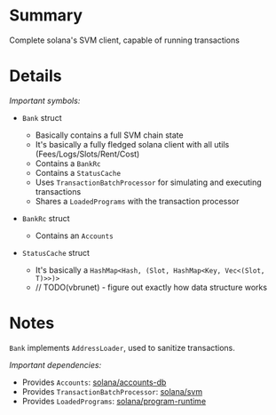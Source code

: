 
# Summary

Complete solana's SVM client, capable of running transactions

# Details

*Important symbols:*

- `Bank` struct
  - Basically contains a full SVM chain state
  - It's basically a fully fledged solana client with all utils (Fees/Logs/Slots/Rent/Cost)
  - Contains a `BankRc`
  - Contains a `StatusCache`
  - Uses `TransactionBatchProcessor` for simulating and executing transactions
  - Shares a `LoadedPrograms` with the transaction processor

- `BankRc` struct
  - Contains an `Accounts`

- `StatusCache` struct
  - It's basically a `HashMap<Hash, (Slot, HashMap<Key, Vec<(Slot, T)>>)>`
  - // TODO(vbrunet) - figure out exactly how data structure works

# Notes

`Bank` implements `AddressLoader`, used to sanitize transactions.

*Important dependencies:*

- Provides `Accounts`: [solana/accounts-db](../solana/accounts-db/README.md)
- Provides `TransactionBatchProcessor`: [solana/svm](../solana/svm/README.md)
- Provides `LoadedPrograms`: [solana/program-runtime](../solana/program-runtime/README.md)
